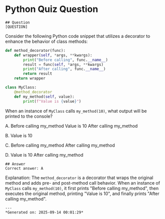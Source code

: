# Python Quiz Question
    
    ## Question
    [QUESTION]
Consider the following Python code snippet that utilizes a decorator to enhance the behavior of class methods:

```python
def method_decorator(func):
    def wrapper(self, *args, **kwargs):
        print("Before calling", func.__name__)
        result = func(self, *args, **kwargs)
        print("After calling", func.__name__)
        return result
    return wrapper

class MyClass:
    @method_decorator
    def my_method(self, value):
        print(f"Value is {value}")
```

When an instance of `MyClass` calls `my_method(10)`, what output will be printed to the console?

A. 
Before calling my_method
Value is 10
After calling my_method

B.
Value is 10

C.
Before calling my_method
After calling my_method

D.
Value is 10
After calling my_method
    
    ## Answer
    Correct answer: A

Explanation:
The `method_decorator` is a decorator that wraps the original method and adds pre- and post-method call behavior. When an instance of `MyClass` calls `my_method(10)`, it first prints "Before calling my_method", then executes the original method, printing "Value is 10", and finally prints "After calling my_method".
    
    ---
    *Generated on: 2025-09-14 00:01:29*
    